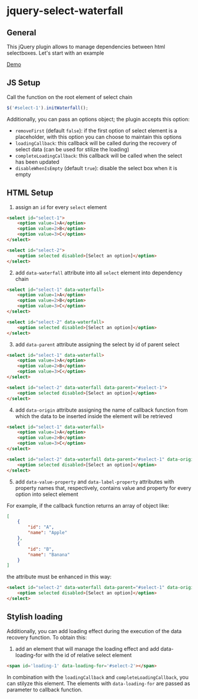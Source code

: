 # jquery-select-waterfall

## General 

This jQuery plugin allows to manage dependencies between html selectboxes.
Let's start with an example

[Demo](https://jsfiddle.net/camillinif/xpvt214o/579306/)

## JS Setup

Call the function on the root element of select chain 

```js
$('#select-1').initWaterfall();
```

Additionally, you can pass an options object; the plugin accepts this option:

- `removeFirst` (default `false`): if the first option of select element is a placeholder, with this option you can choose to maintain this options
- `loadingCallback`: this callback will be called during the recovery of select data (can be used for stilize the loading)
- `completeLoadingCallback`: this callback will be called when the select has been updated
- `disableWhenIsEmpty` (default `true`): disable the select box when it is empty 

## HTML Setup

1. assign an `id` for every `select` element 

```html
<select id="select-1">
    <option value=1>A</option>
    <option value=2>B</option>
    <option value=3>C</option>
</select>

<select id="select-2">
    <option selected disabled>[Select an option]</option>
</select>
```

2. add `data-waterfall` attribute into all `select` element into dependency chain

```html
<select id="select-1" data-waterfall>
    <option value=1>A</option>
    <option value=2>B</option>
    <option value=3>C</option>
</select>

<select id="select-2" data-waterfall>
    <option selected disabled>[Select an option]</option>
</select>
```

3. add `data-parent` attribute assigning the select by id of parent select

```html
<select id="select-1" data-waterfall>
    <option value=1>A</option>
    <option value=2>B</option>
    <option value=3>C</option>
</select>

<select id="select-2" data-waterfall data-parent="#select-1">
    <option selected disabled>[Select an option]</option>
</select>
```

4. add `data-origin` attribute assigning the name of callback function from which the data to be inserted inside the element will be retrieved

```html
<select id="select-1" data-waterfall>
    <option value=1>A</option>
    <option value=2>B</option>
    <option value=3>C</option>
</select>

<select id="select-2" data-waterfall data-parent="#select-1" data-origin='callbackForSelect2'>
    <option selected disabled>[Select an option]</option>
</select>
```

5. add `data-value-property` and `data-label-property` attributes with property names that, respectively, contains value and property for every option into select element

For example, if the callback function returns an array of object like:

```json
[
    {
        "id": "A",
        "name": "Apple"
    },
    {
        "id": "B",
        "name": "Banana"
    }
]
```

the attribute must be enhanced in this way:

```html
<select id="select-2" data-waterfall data-parent="#select-1" data-origin='callbackForSelect2' data-value-property="id" data-label-property="name">
    <option selected disabled>[Select an option]</option>
</select>
```

## Stylish loading

Additionally, you can add loading effect during the execution of the data recovery function.
To obtain this:

1. add an element that will manage the loading effect and add data-loading-for with the id of relative select element

```html
<span id='loading-1' data-loading-for='#select-2'></span>
```

In combination with the `loadingCallback` and `completeLoadingCallback`, you can stilyze this element.
The elements with `data-loading-for` are passed as parameter to callback function.